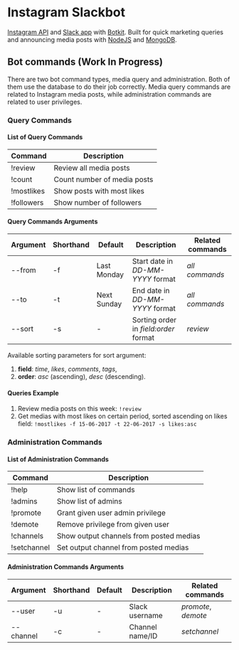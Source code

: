 # Instagram Slackbot

[Instagram API](https://www.instagram.com/developer/endpoints/) and [Slack app](https://efishery.slack.com/apps) with [Botkit](https://github.com/howdyai/botkit). Built for quick marketing queries and announcing media posts with [NodeJS](http://nodejs.org/) and [MongoDB](https://www.mongodb.com/).

## Bot commands (Work In Progress)

There are two bot command types, media query and administration. Both of them use the database to do their job correctly. Media query commands are related to Instagram media posts, while administration commands are related to user privileges.

### Query Commands

#### List of Query Commands

Command     | Description                 |
----------- | --------------------------- |
!review     | Review all media posts      |
!count      | Count number of media posts |
!mostlikes  | Show posts with most likes  |
!followers  | Show number of followers    |

#### Query Commands Arguments

Argument     | Shorthand     | Default          | Description                           | Related commands    |
------------ | ------------- | ---------------- | ------------------------------------- | ------------------- |
--from       | -f            | Last Monday      | Start date in *DD-MM-YYYY* format     | *all commands*      |
--to         | -t            | Next Sunday      | End date in *DD-MM-YYYY* format       | *all commands*      |
--sort       | -s            | -                | Sorting order in *field:order* format | *review*            |

Available sorting parameters for sort argument:

1. **field**: *time*, *likes*, *comments*, *tags*,
2. **order**: *asc* (ascending), *desc* (descending).

#### Queries Example

1. Review media posts on this week: `!review`
2. Get medias with most likes on certain period, sorted ascending on likes field: `!mostlikes -f 15-06-2017 -t 22-06-2017 -s likes:asc`

### Administration Commands

#### List of Administration Commands

Command     | Description                             |
----------- | --------------------------------------- |
!help       | Show list of commands                   |
!admins     | Show list of admins                     |
!promote    | Grant given user admin privilege        |
!demote     | Remove privilege from given user        |
!channels   | Show output channels from posted medias |
!setchannel | Set output channel from posted medias   |

#### Administration Commands Arguments

Argument     | Shorthand     | Default          | Description     | Related commands    |
------------ | ------------- | ---------------- | --------------- | ------------------- |
--user       | -u            | -                | Slack username  | *promote*, *demote* |
--channel    | -c            | -                | Channel name/ID | *setchannel*        |
